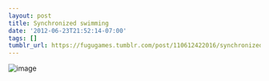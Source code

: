 ```yaml
---
layout: post
title: Synchronized swimming
date: '2012-06-23T21:52:14-07:00'
tags: []
tumblr_url: https://fugugames.tumblr.com/post/110612422016/synchronized-swimming
---
```

 ![image](http://itshardtofondlepenguins.com/wp-content/uploads/2012/06/wpid-2012-05-29-15.08.31.jpg)
